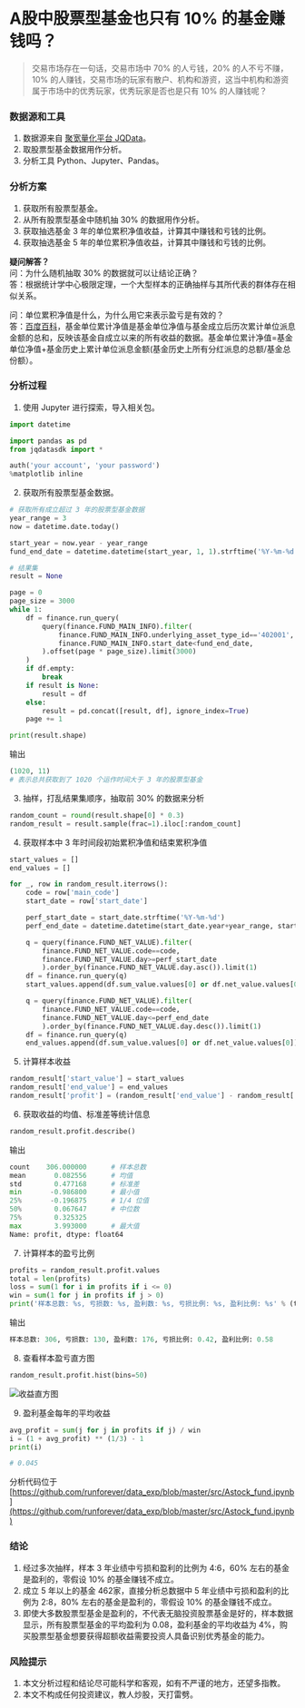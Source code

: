 # A股中股票型基金也只有 10% 的基金赚钱吗？

> 交易市场存在一句话，交易市场中 70% 的人亏钱，20% 的人不亏不赚，10% 的人赚钱，交易市场的玩家有散户、机构和游资，这当中机构和游资属于市场中的优秀玩家，优秀玩家是否也是只有 10% 的人赚钱呢？

### 数据源和工具
1. 数据源来自 [聚宽量化平台 JQData](https://www.joinquant.com/help/api/help?name=JQData)。
2. 取股票型基金数据用作分析。
3. 分析工具 Python、Jupyter、Pandas。

### 分析方案
1. 获取所有股票型基金。
2. 从所有股票型基金中随机抽 30% 的数据用作分析。
3. 获取抽选基金 3 年的单位累积净值收益，计算其中赚钱和亏钱的比例。
4. 获取抽选基金 5 年的单位累积净值收益，计算其中赚钱和亏钱的比例。

**疑问解答？**<br/>
问：为什么随机抽取 30% 的数据就可以让结论正确？<br/>
答：根据统计学中心极限定理，一个大型样本的正确抽样与其所代表的群体存在相似关系。

问：单位累积净值是什么，为什么用它来表示盈亏是有效的？<br/>
答：[百度百科](https://baike.baidu.com/item/%E7%B4%AF%E8%AE%A1%E5%87%80%E5%80%BC)，基金单位累计净值是基金单位净值与基金成立后历次累计单位派息金额的总和，反映该基金自成立以来的所有收益的数据。基金单位累计净值=基金单位净值+基金历史上累计单位派息金额(基金历史上所有分红派息的总额/基金总份额）。

### 分析过程
1. 使用 Jupyter 进行探索，导入相关包。

```python
import datetime

import pandas as pd
from jqdatasdk import *

auth('your account', 'your password')
%matplotlib inline
```

2. 获取所有股票型基金数据。

```python
# 获取所有成立超过 3 年的股票型基金数据
year_range = 3
now = datetime.date.today()

start_year = now.year - year_range
fund_end_date = datetime.datetime(start_year, 1, 1).strftime('%Y-%m-%d')

# 结果集
result = None

page = 0
page_size = 3000
while 1:
    df = finance.run_query(
        query(finance.FUND_MAIN_INFO).filter(
            finance.FUND_MAIN_INFO.underlying_asset_type_id=='402001',
            finance.FUND_MAIN_INFO.start_date<fund_end_date,
        ).offset(page * page_size).limit(3000)
    )
    if df.empty:
        break
    if result is None:
        result = df
    else:
        result = pd.concat([result, df], ignore_index=True)
    page += 1

print(result.shape)

```

输出

```python
(1020, 11)
# 表示总共获取到了 1020 个运作时间大于 3 年的股票型基金
```

3. 抽样，打乱结果集顺序，抽取前 30% 的数据来分析

```python
random_count = round(result.shape[0] * 0.3)
random_result = result.sample(frac=1).iloc[:random_count]
```

4. 获取样本中 3 年时间段初始累积净值和结束累积净值

```python
start_values = []
end_values = []

for _, row in random_result.iterrows():
    code = row['main_code']
    start_date = row['start_date']

    perf_start_date = start_date.strftime('%Y-%m-%d')
    perf_end_date = datetime.datetime(start_date.year+year_range, start_date.month, start_date.day).strftime('%Y-%m-%d')

    q = query(finance.FUND_NET_VALUE).filter(
        finance.FUND_NET_VALUE.code==code,
        finance.FUND_NET_VALUE.day>=perf_start_date
        ).order_by(finance.FUND_NET_VALUE.day.asc()).limit(1)
    df = finance.run_query(q)
    start_values.append(df.sum_value.values[0] or df.net_value.values[0])

    q = query(finance.FUND_NET_VALUE).filter(
        finance.FUND_NET_VALUE.code==code,
        finance.FUND_NET_VALUE.day<=perf_end_date
        ).order_by(finance.FUND_NET_VALUE.day.desc()).limit(1)
    df = finance.run_query(q)
    end_values.append(df.sum_value.values[0] or df.net_value.values[0])
```

5. 计算样本收益

```python
random_result['start_value'] = start_values
random_result['end_value'] = end_values
random_result['profit'] = (random_result['end_value'] - random_result['start_value'])/random_result['start_value']
```

6. 获取收益的均值、标准差等统计信息

```python
random_result.profit.describe()
```

输出

```python
count    306.000000      # 样本总数
mean       0.082556      # 均值
std        0.477168      # 标准差
min       -0.986800      # 最小值
25%       -0.196875      # 1/4 位值
50%        0.067647      # 中位数
75%        0.325325
max        3.993000      # 最大值
Name: profit, dtype: float64
```

7. 计算样本的盈亏比例

```python
profits = random_result.profit.values
total = len(profits)
loss = sum(1 for i in profits if i <= 0)
win = sum(1 for j in profits if j > 0)
print('样本总数: %s, 亏损数: %s, 盈利数: %s, 亏损比例: %s, 盈利比例: %s' % (total, loss, win, round(loss/float(total), 2), round(win/float(total), 2)))
```

输出

```python
样本总数: 306, 亏损数: 130, 盈利数: 176, 亏损比例: 0.42, 盈利比例: 0.58
```

8. 查看样本盈亏直方图

```python
random_result.profit.hist(bins=50)
```

![收益直方图](http://cdn.defcoding.com/8C24CA16-940D-49E9-A463-60F06EA63C5A.png)

9. 盈利基金每年的平均收益

```python
avg_profit = sum(j for j in profits if j) / win
i = (1 + avg_profit) ** (1/3) - 1
print(i)

# 0.045
```

分析代码位于 [https://github.com/runforever/data_exp/blob/master/src/Astock_fund.ipynb](https://github.com/runforever/data_exp/blob/master/src/Astock_fund.ipynb)

### 结论
1. 经过多次抽样，样本 3 年业绩中亏损和盈利的比例为 4:6，60% 左右的基金是盈利的，零假设 10% 的基金赚钱不成立。
2. 成立 5 年以上的基金 462家，直接分析总数据中 5 年业绩中亏损和盈利的比例为 2:8，80% 左右的基金是盈利的，零假设 10% 的基金赚钱不成立。
3. 即使大多数股票型基金是盈利的，不代表无脑投资股票基金是好的，样本数据显示，所有股票型基金的平均盈利为 0.08，盈利基金的平均收益为 4%，购买股票型基金想要获得超额收益需要投资人具备识别优秀基金的能力。

### 风险提示
1. 本文分析过程和结论尽可能科学和客观，如有不严谨的地方，还望多指教。
2. 本文不构成任何投资建议，教人炒股，天打雷劈。
